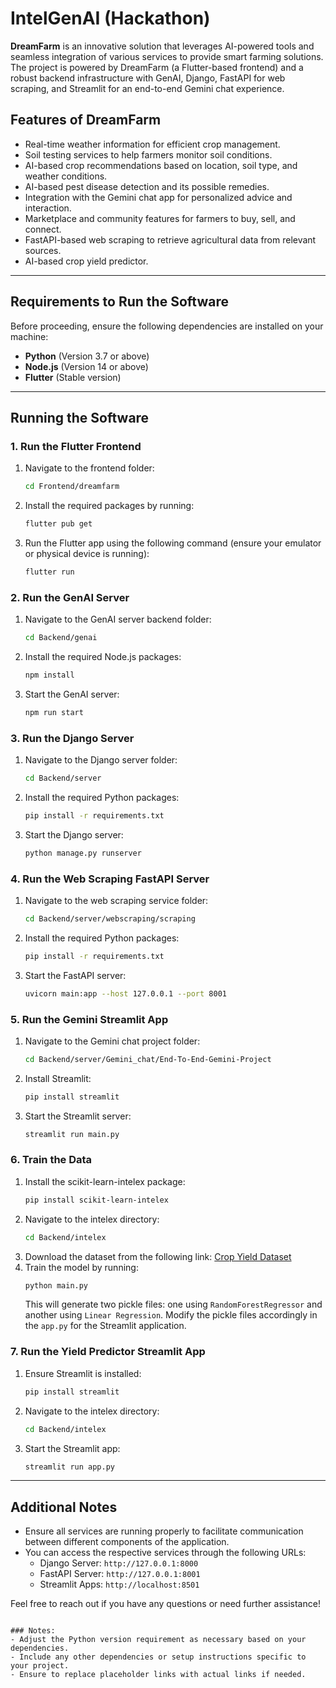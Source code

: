 


# IntelGenAI (Hackathon)

**DreamFarm** is an innovative solution that leverages AI-powered tools and seamless integration of various services to provide smart farming solutions. The project is powered by DreamFarm (a Flutter-based frontend) and a robust backend infrastructure with GenAI, Django, FastAPI for web scraping, and Streamlit for an end-to-end Gemini chat experience.

## Features of DreamFarm
- Real-time weather information for efficient crop management.
- Soil testing services to help farmers monitor soil conditions.
- AI-based crop recommendations based on location, soil type, and weather conditions.
- AI-based pest disease detection and its possible remedies.
- Integration with the Gemini chat app for personalized advice and interaction.
- Marketplace and community features for farmers to buy, sell, and connect.
- FastAPI-based web scraping to retrieve agricultural data from relevant sources.
- AI-based crop yield predictor.

---

## Requirements to Run the Software

Before proceeding, ensure the following dependencies are installed on your machine:

- **Python** (Version 3.7 or above)
- **Node.js** (Version 14 or above)
- **Flutter** (Stable version)

---

## Running the Software

### 1. Run the Flutter Frontend
1. Navigate to the frontend folder:
   ```bash
   cd Frontend/dreamfarm
   ```
2. Install the required packages by running:
   ```bash
   flutter pub get
   ```
3. Run the Flutter app using the following command (ensure your emulator or physical device is running):
   ```bash
   flutter run
   ```

### 2. Run the GenAI Server
1. Navigate to the GenAI server backend folder:
   ```bash
   cd Backend/genai
   ```
2. Install the required Node.js packages:
   ```bash
   npm install
   ```
3. Start the GenAI server:
   ```bash
   npm run start
   ```

### 3. Run the Django Server
1. Navigate to the Django server folder:
   ```bash
   cd Backend/server
   ```
2. Install the required Python packages:
   ```bash
   pip install -r requirements.txt
   ```
3. Start the Django server:
   ```bash
   python manage.py runserver
   ```

### 4. Run the Web Scraping FastAPI Server
1. Navigate to the web scraping service folder:
   ```bash
   cd Backend/server/webscraping/scraping
   ```
2. Install the required Python packages:
   ```bash
   pip install -r requirements.txt
   ```
3. Start the FastAPI server:
   ```bash
   uvicorn main:app --host 127.0.0.1 --port 8001
   ```

### 5. Run the Gemini Streamlit App
1. Navigate to the Gemini chat project folder:
   ```bash
   cd Backend/server/Gemini_chat/End-To-End-Gemini-Project
   ```
2. Install Streamlit:
   ```bash
   pip install streamlit
   ```
3. Start the Streamlit server:
   ```bash
   streamlit run main.py
   ```

### 6. Train the Data
1. Install the scikit-learn-intelex package:
   ```bash
   pip install scikit-learn-intelex
   ```
2. Navigate to the intelex directory:
   ```bash
   cd Backend/intelex
   ```
3. Download the dataset from the following link: [Crop Yield Dataset](https://www.kaggle.com/datasets/samuelotiattakorah/agriculture-crop-yield)
4. Train the model by running:
   ```bash
   python main.py
   ```
   This will generate two pickle files: one using `RandomForestRegressor` and another using `Linear Regression`. Modify the pickle files accordingly in the `app.py` for the Streamlit application.

### 7. Run the Yield Predictor Streamlit App
1. Ensure Streamlit is installed:
   ```bash
   pip install streamlit
   ```
2. Navigate to the intelex directory:
   ```bash
   cd Backend/intelex
   ```
3. Start the Streamlit app:
   ```bash
   streamlit run app.py
   ```

---

## Additional Notes
- Ensure all services are running properly to facilitate communication between different components of the application.
- You can access the respective services through the following URLs:
  - Django Server: `http://127.0.0.1:8000`
  - FastAPI Server: `http://127.0.0.1:8001`
  - Streamlit Apps: `http://localhost:8501`
  
Feel free to reach out if you have any questions or need further assistance!
```

### Notes:
- Adjust the Python version requirement as necessary based on your dependencies.
- Include any other dependencies or setup instructions specific to your project.
- Ensure to replace placeholder links with actual links if needed.